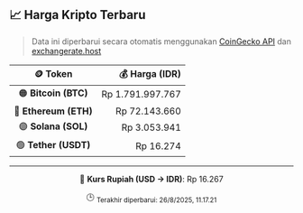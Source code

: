 

<!-- HARGA_KRIPTO -->
## 📈 Harga Kripto Terbaru

> Data ini diperbarui secara otomatis menggunakan [CoinGecko API](https://www.coingecko.com/) dan [exchangerate.host](https://exchangerate.host/)

<div align="center">

| 🪙 Token | 💰 Harga (IDR) |
|:------:|---------------:|
| 🟠 **Bitcoin (BTC)**   | Rp 1.791.997.767 |
| 🔵 **Ethereum (ETH)**  | Rp 72.143.660 |
| 🟣 **Solana (SOL)**    | Rp 3.053.941 |
| 🟢 **Tether (USDT)**   | Rp 16.274 |

---

💱 **Kurs Rupiah (USD → IDR)**: Rp 16.267

🕒 <sub>Terakhir diperbarui: 26/8/2025, 11.17.21</sub>

</div>
<!-- /HARGA_KRIPTO -->